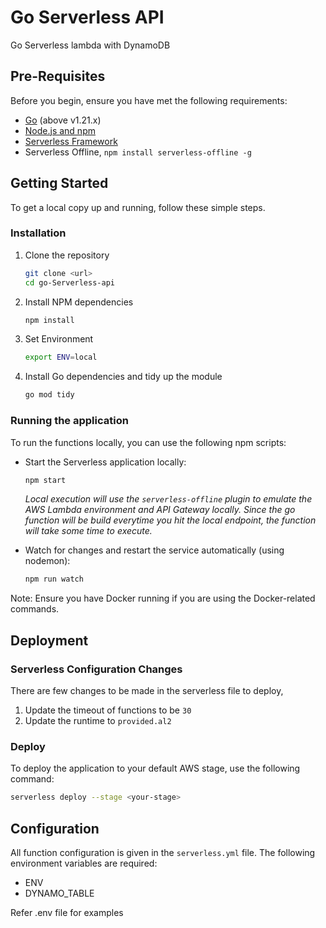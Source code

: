 # Go Serverless API

Go Serverless lambda with DynamoDB  

## Pre-Requisites

Before you begin, ensure you have met the following requirements:

- [Go](https://golang.org/doc/install) (above v1.21.x)
- [Node.js and npm](https://nodejs.org/en/download/)
- [Serverless Framework](https://www.serverless.com/framework/docs/getting-started/)
- Serverless Offline, `npm install serverless-offline -g`

## Getting Started

To get a local copy up and running, follow these simple steps.

### Installation

1. Clone the repository
    ```sh
    git clone <url>
    cd go-Serverless-api
   ```
2. Install NPM dependencies
    ```sh
    npm install
    ```
3. Set Environment
    ```bash
    export ENV=local
    ```
4. Install Go dependencies and tidy up the module
    ```sh
    go mod tidy
    ```

### Running the application

To run the functions locally, you can use the following npm scripts:

- Start the Serverless application locally:

    ```sh
    npm start
    ```

  _Local execution will use the `serverless-offline` plugin to emulate the AWS Lambda environment and API Gateway locally.
  Since the go function will be build everytime you hit the local endpoint, the function will take some time to execute._


- Watch for changes and restart the service automatically (using nodemon):

    ```sh
    npm run watch
    ```

Note: Ensure you have Docker running if you are using the Docker-related commands.

## Deployment

### Serverless Configuration Changes

There are few changes to be made in the serverless file to deploy,
1. Update the timeout of functions to be `30`
2. Update the runtime to `provided.al2`

### Deploy

To deploy the application to your default AWS stage, use the following command:

```sh
serverless deploy --stage <your-stage>
```

## Configuration

All function configuration is given in the `serverless.yml` file. The following environment variables are required:
- ENV
- DYNAMO_TABLE

Refer .env file for examples

